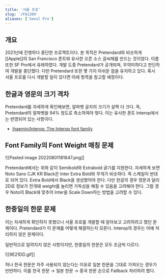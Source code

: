 ```yaml
---
title: '서울 프로'
slug: '/FA1204'
aliases: ['Seoul Pro']
---
```


## 개요

2021년에 진행하다 중단한 프로젝트이다.
본 목적은 Pretendard와 비슷하게 [[Apple]]의 San Francisco 폰트와 유사한 오픈 소스 글씨체를 만드는 것이었다.
이름 또한 SF Pro에서 유래하였다.
개발 도중 Pretendard가 공개되며, 무의미하다고 판단하여 개발을 중단했다.
다만 Pretendard 또한 몇 가지 아쉬운 점을 유지하고 있다.
혹시 서울 프로를 다시 개발할 일이 있다면 아래 항목을 참고할 예정이다.

## 한글과 영문의 크기 격차

Pretendard를 자세하게 확인해보면, 알파벳 글자의 크기가 살짝 더 크다.
즉, Pretendard의 알파벳을 94% 정도로 축소하여야 맞다.
이는 유사한 폰트 Interop에서는 반영되어 있는 사항이다.

- [jhaemin/Interop: The Interop font family](https://github.com/jhaemin/Interop)

## Font Family의 Font Weight 매칭 문제

![[Pasted image 20220801181647.png]]

Pretendard에서는 위와 같이 Semibold와 Extrabold 굵기를 지원한다.
자세하게 보면 Noto Sans CJK KR Black은 Inter Extra Bold와 무게가 비슷하다.
즉 스케일이 반대로 되어 있다. Extra Bold에서 Black을 생성했어야 한다.
다만 한글의 경우 영문과 달리 2D로 정보가 전개돼 weight를 늘리면 가독성을 해칠 수 있음을 고려해야 한다.
그럴 경우 Noto의 Black에 맞추어 Inter을 Scale Down하는 방법을 고려할 수 있다.

## 한중일의 한문 문제

이는 자세하게 확인하지 못했으나 서울 프로를 개발할 때 알아보고 고려하려고 했던 문제이다.
Pretendard가 이 문제를 어떻게 해결하는지 모른다.
Interop의 경우는 아예 처리하지 않은 문제이다.

일반적으로 알려지지 않은 사항이지만, 한중일의 한문은 모두 조금씩 다르다.

![[9E21DD.gif]]

허나 한국 한문은 자주 사용되지 않는다는 이유로 일본 한문을 그대로 가져오는 경우가 빈번하다.
이를 한국 한문 → 일본 한문 → 중국 한문 순으로 Fallback 처리하려 했다.
